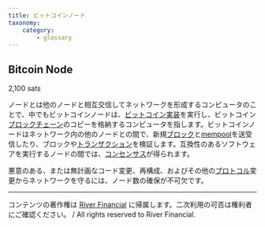 ```yaml
---
title: ビットコインノード
taxonomy:
    category:
        - glossary
---
```


## Bitcoin Node
2,100 sats

ノードとは他のノードと相互交信してネットワークを形成するコンピュータのことで、中でもビットコインノードは、[ビットコイン実装](http://lostinbitcoin.jp.testrs.jp/staging/glossary/bitcoin_implementations/)を実行し、ビットコイン[ブロックチェーン](http://lostinbitcoin.jp.testrs.jp/staging/glossary/blockchain/)のコピーを格納するコンピュータを指します。ビットコインノードはネットワーク内の他のノードとの間で、新規[ブロック](http://lostinbitcoin.jp.testrs.jp/staging/glossary/block/)と[mempool](http://lostinbitcoin.jp.testrs.jp/staging/glossary/mempool/)を送受信したり、ブロックや[トランザクション](http://lostinbitcoin.jp.testrs.jp/staging/glossary/transaction/)を検証します。互換性のあるソフトウェアを実行するノードの間では、[コンセンサス](http://lostinbitcoin.jp.testrs.jp/staging/glossary/consensus/)が得られます。

悪意のある、または無計画なコード変更、再構成、およびその他の[プロトコル](http://lostinbitcoin.jp.testrs.jp/staging/glossary/protocol/)変更からネットワークを守るには、ノード数の確保が不可欠です。

---
コンテンツの著作権は [River Financial](https://river.com/) に帰属します。二次利用の可否は権利者にご確認ください。 / All rights reserved to River Financial.
